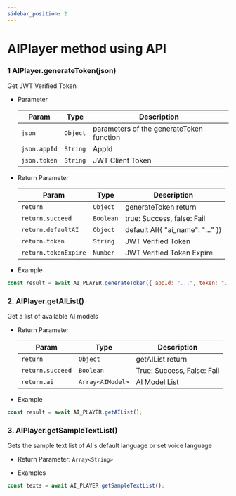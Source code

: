```yaml
---
sidebar_position: 2
---
```


# AIPlayer method using API

### 1 AIPlayer.generateToken(json)

Get JWT Verified Token

- Parameter

  | Param        | Type     | Description                              |
  | ------------ | -------- | ---------------------------------------- |
  | `json`       | `Object` | parameters of the generateToken function |
  | `json.appId` | `String` | AppId                                    |
  | `json.token` | `String` | JWT Client Token                         |

- Return Parameter

  | Param                | Type      | Description                      |
  | -------------------- | --------- | -------------------------------- |
  | `return`             | `Object`  | generateToken return             |
  | `return.succeed`     | `Boolean` | true: Success, false: Fail       |
  | `return.defaultAI`   | `Object`  | default AI({ "ai_name": "..." }) |
  | `return.token`       | `String`  | JWT Verified Token               |
  | `return.tokenExpire` | `Number`  | JWT Verified Token Expire        |

- Example

```javascript
const result = await AI_PLAYER.generateToken({ appId: "...", token: "..." });
```

### 2. AIPlayer.getAIList()

Get a list of available AI models

- Return Parameter

  | Param            | Type             | Description                |
  | ---------------- | ---------------- | -------------------------- |
  | `return`         | `Object`         | getAIList return           |
  | `return.succeed` | `Boolean`        | True: Success, False: Fail |
  | `return.ai`      | `Array<AIModel>` | AI Model List              |

- Example

```javascript
const result = await AI_PLAYER.getAIList();
```

### 3. AIPlayer.getSampleTextList()

Gets the sample text list of AI's default language or set voice language

- Return Parameter: `Array<String>`

- Examples

```javascript
const texts = await AI_PLAYER.getSampleTextList();
```
